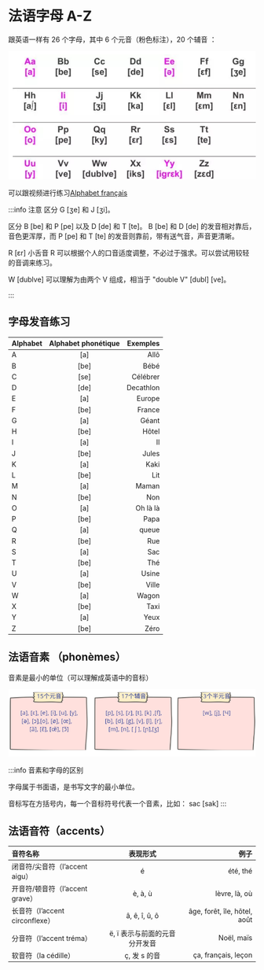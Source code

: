 # 法语字母 A-Z

跟英语一样有 26 个字母，其中 6 个元音（粉色标注），20 个辅音 ：

![alphabet français](../assets/img/alphabet.png)

可以跟视频进行练习[Alphabet français](https://www.youtube.com/watch?v=akKplmnr01M)

:::info 注意
区分 G [ʒe] 和 J [ʒi]。

区分 B [be] 和 P [pe] 以及 D [de] 和 T [te]。
B [be] 和 D [de] 的发音相对靠后，音色更浑厚，而 P [pe] 和 T [te] 的发音则靠前，带有送气音，声音更清晰。

R [εr] 小舌音 R 可以根据个人的口音适度调整，不必过于强求。可以尝试用较轻的音调来练习。

W [dublve] 可以理解为由两个 V 组成，相当于 "double V" [dubl] [ve]。

:::

## 字母发音练习

| Alphabet | Alphabet phonétique |  Exemples |
| :------- | :-----------------: | --------: |
| A        |         [a]         |      Allô |
| B        |        [be]         |      Bébé |
| C        |        [se]         |  Célébrer |
| D        |        [de]         | Decathlon |
| E        |         [a]         |    Europe |
| F        |        [be]         |    France |
| G        |         [a]         |     Géant |
| H        |        [be]         |     Hôtel |
| I        |         [a]         |        Il |
| J        |        [be]         |     Jules |
| K        |         [a]         |      Kaki |
| L        |        [be]         |       Lit |
| M        |         [a]         |     Maman |
| N        |        [be]         |       Non |
| O        |         [a]         |  Oh là là |
| P        |        [be]         |      Papa |
| Q        |         [a]         |     queue |
| R        |        [be]         |       Rue |
| S        |         [a]         |       Sac |
| T        |        [be]         |       Thé |
| U        |         [a]         |     Usine |
| V        |        [be]         |     Ville |
| W        |         [a]         |     Wagon |
| X        |        [be]         |      Taxi |
| Y        |         [a]         |      Yeux |
| Z        |        [be]         |      Zéro |

## 法语音素 （phonèmes）

音素是最小的单位（可以理解成英语中的音标）

![phonèmes français](../assets/img/phonemes.png)

:::info 音素和字母的区别

字母属于书面语，是书写文字的最小单位。

音标写在方括号内，每一个音标符号代表一个音素，比如：
sac [sak]
:::

## 法语音符（accents）

| 音符名称                        |           表现形式            |                         例子 |
| :------------------------------ | :---------------------------: | ---------------------------: |
| 闭音符/尖音符（l’accent aigu）  |               é               |                     été, thé |
| 开音符/顿音符（l’accent grave） |            è, à, ù            |                lèvre, là, où |
| 长音符（l’accent circonflexe）  |         â, ê, î, û, ô         | âge, forêt, île, hôtel, août |
| 分音符（l’accent tréma）        | ë, ï 表示与前面的元音分开发音 |                   Noël, maïs |
| 软音符（la cédille）            |         ç, 发 s 的音          |          ça, français, leçon |
